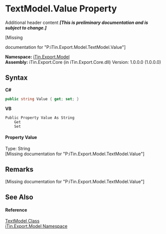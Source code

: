 # TextModel.Value Property 
Additional header content _**\[This is preliminary documentation and is subject to change.\]**_

\[Missing <summary> documentation for "P:iTin.Export.Model.TextModel.Value"\]

**Namespace:**&nbsp;<a href="ef57ffcc-e95e-b212-5a46-9aa6f5a3511f">iTin.Export.Model</a><br />**Assembly:**&nbsp;iTin.Export.Core (in iTin.Export.Core.dll) Version: 1.0.0.0 (1.0.0.0)

## Syntax

**C#**<br />
``` C#
public string Value { get; set; }
```

**VB**<br />
``` VB
Public Property Value As String
	Get
	Set
```


#### Property Value
Type: String<br />\[Missing <value> documentation for "P:iTin.Export.Model.TextModel.Value"\]

## Remarks
\[Missing <remarks> documentation for "P:iTin.Export.Model.TextModel.Value"\]

## See Also


#### Reference
<a href="73c12369-0c3b-a1f3-bd2d-de08d23c9d1c">TextModel Class</a><br /><a href="ef57ffcc-e95e-b212-5a46-9aa6f5a3511f">iTin.Export.Model Namespace</a><br />